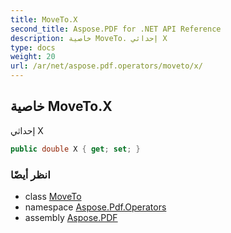 ```yaml
---
title: MoveTo.X
second_title: Aspose.PDF for .NET API Reference
description: خاصية MoveTo. إحداثي X
type: docs
weight: 20
url: /ar/net/aspose.pdf.operators/moveto/x/
---
```

## خاصية MoveTo.X

إحداثي X

```csharp
public double X { get; set; }
```

### انظر أيضًا

* class [MoveTo](../)
* namespace [Aspose.Pdf.Operators](../../../aspose.pdf.operators/)
* assembly [Aspose.PDF](../../../)